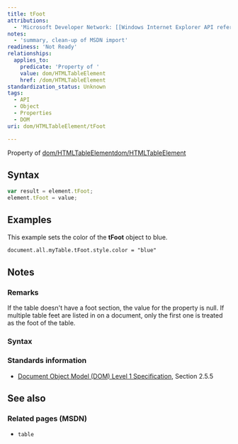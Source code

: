 ```yaml
---
title: tFoot
attributions:
  - 'Microsoft Developer Network: [[Windows Internet Explorer API reference](http://msdn.microsoft.com/en-us/library/ie/hh828809%28v=vs.85%29.aspx) Article]'
notes:
  - 'summary, clean-up of MSDN import'
readiness: 'Not Ready'
relationships:
  applies_to:
    predicate: 'Property of '
    value: dom/HTMLTableElement
    href: /dom/HTMLTableElement
standardization_status: Unknown
tags:
  - API
  - Object
  - Properties
  - DOM
uri: dom/HTMLTableElement/tFoot

---
```

Property of [dom/HTMLTableElement](/dom/HTMLTableElement)[dom/HTMLTableElement](/dom/HTMLTableElement)

## <span>Syntax</span>

``` js
var result = element.tFoot;
element.tFoot = value;
```

## <span>Examples</span>

This example sets the color of the **tFoot** object to blue.

``` html
document.all.myTable.tFoot.style.color = "blue"
```

## <span>Notes</span>

### <span>Remarks</span>

If the table doesn't have a foot section, the value for the property is null. If multiple table feet are listed in on a document, only the first one is treated as the foot of the table.

### <span>Syntax</span>

### <span>Standards information</span>

-   [Document Object Model (DOM) Level 1 Specification](http://go.microsoft.com/fwlink/p/?linkid=161725), Section 2.5.5

## <span>See also</span>

### <span>Related pages (MSDN)</span>

-   `table`
